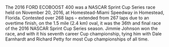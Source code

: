 The 2016 FORD ECOBOOST 400 was a NASCAR Sprint Cup Series race held on November 20, 2016, at Homestead-Miami Speedway in Homestead, Florida. Contested over 268 laps – extended from 267 laps due to an overtime finish, on the 1.5 mile (2.4 km) oval, it was the 36th and final race of the 2016 NASCAR Sprint Cup Series season. Jimmie Johnson won the race, and with it his seventh career Cup championship, tying him with Dale Earnhardt and Richard Petty for most Cup championships of all time.
